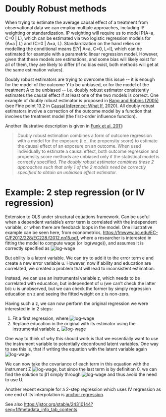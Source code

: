 Doubly Robust methods
=====================
When trying to estimate the average causal effect of a treatment from observational data we can employ multiple approaches, including IP weighting or standardization. IP weighting will require us to model P(A=a, C=0 | L), which can be estimated via two logistic regression models for (A=a | L) and (C=0 | A=a, L). Standardization on the hand relies on modelling the conditional means E[Y| A=a, C=0, L=l], which can be estimated for example with a parametric linear regression model. However, given that these models are estimations, and some bias will likely exist for all of them, they are likely to differ (if no bias exist, both methods will get at the same estimation values). 

Doubly robust estimators are trying to overcome this issue -- it is enough for the model of the outcome Y to be unbiased, or for the model of the treatment A to be unbiased -- i.e. doubly robust estimator consistently estimates the causal effect if at least one of the two models is correct. One example of doubly robust estimator is proposed in [Bang and Robins (2005)](https://onlinelibrary.wiley.com/doi/10.1111/j.1541-0420.2005.00377.x) (see Fine point 13.2 in [Causal Inference: What If](https://www.hsph.harvard.edu/miguel-hernan/causal-inference-book/), 2020). All doubly robust estimators involve a correction of the outcome model by a function that involves the treatment model (the first-order influence function).

Another illustrative description is given in [Funk et al. 2011](https://academic.oup.com/aje/article/173/7/761/103691):
> Doubly robust estimation combines a form of outcome regression with a model for the exposure (i.e., the propensity score) to estimate the causal effect of an exposure on an outcome. When used individually to estimate a causal effect, both outcome regression and propensity score methods are unbiased only if the statistical model is correctly specified. _The doubly robust estimator combines these 2 approaches such that only 1 of the 2 models need be correctly specified to obtain an unbiased effect estimator._

Example: 2 step regression (or IV regression)
=====
Extension to OLS under structural equations framework. Can be useful when a dependent variable’s error term is correlated with the independent variable, or when there are feedback loops in the model. One illustrative example can be seen here, from econometrics, https://fmwww.bc.edu/EC-C/F2012/228/EC228.f2012.nn15.pdf, where a researcher is interested in fitting the model to compute wage (or log(wage)), and assumes it is correctly specified as 
		![log-wage](https://github.com/limorigu/causal-inf-handbook/blob/master/img/doubly_robust/2stepreg1.png)

But ability is a latent variable. We can try to add it to the error term e and create a new error variable u. However, now if ability and education are correlated, we created a problem that will lead to inconsistent estimation. 

Instead, we can use an instrumental variable z, which needs to be correlated with education, but independent of u (we can’t check the latter b/c u is unobserved, but we can check the former by simply regression education on z and seeing the fitted weight on z is non-zero. 

Having such a z, we can now perform the original regression we were interested in in 2 steps:
1. Fit a first regression, where
		![log-wage](https://github.com/limorigu/causal-inf-handbook/blob/master/img/doubly_robust/2stepreg2.png)
2. Replace education in the original with its estimator using the instrumental variable z,
		![log-wage](https://github.com/limorigu/causal-inf-handbook/blob/master/img/doubly_robust/2stepreg3.png)

One way to think of why this should work is that we essentially want to use the instrument variable to potentially deconfound latent variables. One way to see this is, that if writing the equation with the latent variable again 
		![log-wage](https://github.com/limorigu/causal-inf-handbook/blob/master/img/doubly_robust/2stepreg4.png)

We can now take the covariance of each term in this equation with the instrument Z
		![log-wage](https://github.com/limorigu/causal-inf-handbook/blob/master/img/doubly_robust/2stepreg5.png),
but since the last term is by definition 0, we can find the solution to β1 simply through 
		![log-wage](https://github.com/limorigu/causal-inf-handbook/blob/master/img/doubly_robust/2stepreg6.png) 
and thus avoid the need to use U.

Another recent example for a 2-step regression which uses IV regression as one end of its interpolation is [anchor regression](https://arxiv.org/abs/1801.06229).

See also https://jstor.org/stable/24310144?seq=1#metadata_info_tab_contents

